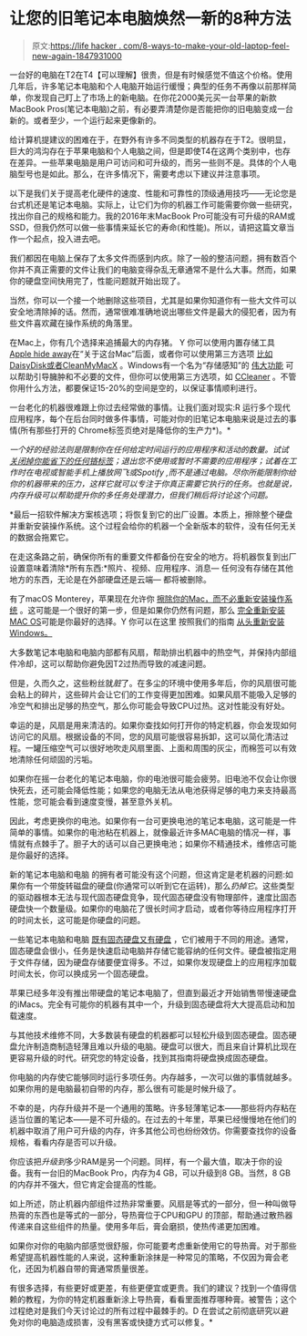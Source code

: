 # 让您的旧笔记本电脑焕然一新的8种方法

> 原文:[https://life hacker . com/8-ways-to-make-your-old-laptop-feel-new-again-1847931000](https://lifehacker.com/8-ways-to-make-your-old-laptop-feel-new-again-1847931000)

一台好的电脑在T2在T4【可以理解】很贵，但是有时候感觉不值这个价格。使用几年后，许多笔记本电脑和个人电脑开始运行缓慢；典型的任务不再像以前那样简单，你发现自己盯上了市场上的新电脑。在你花2000美元买一台苹果的新款MacBook Pros(笔记本电脑)之前，有必要弄清楚你是否能把你的旧电脑变成一台新的。或者至少，一个运行起来更像新的。

给计算机提建议的困难在于，在野外有许多不同类型的机器存在于T2。很明显，巨大的鸿沟存在于苹果电脑和个人电脑之间，但是即使T4在这两个类别中，也存在差异。一些苹果电脑是用户可访问和可升级的，而另一些则不是。具体的个人电脑型号也是如此。那么，在许多情况下，需要考虑以下建议并注意事项。

以下是我们关于提高老化硬件的速度、性能和可靠性的顶级通用技巧——无论您是台式机还是笔记本电脑。实际上，让它们为你的机器工作可能需要你做一些研究，找出你自己的规格和能力。我的2016年末MacBook Pro可能没有可升级的RAM或SSD，但我仍然可以做一些事情来延长它的寿命(和性能)。所以，请把这篇文章当作一个起点，投入进去吧。

我们都因在电脑上保存了太多文件而感到内疚。除了一般的整洁问题，拥有数百个你并不真正需要的文件让我们的电脑变得杂乱无章通常不是什么大事。然而，如果你的硬盘空间快用完了，性能问题就开始出现了。

当然，你可以一个接一个地删除这些项目，尤其是如果你知道你有一些大文件可以安全地清除掉的话。然而，通常很难准确地说出哪些文件是最大的侵犯者，因为有些文件喜欢藏在操作系统的角落里。

在Mac上，你有几个选择来追捕最大的内存猪。 Y 你可以使用内置存储工具[Apple hide away](https://lifehacker.com/clean-your-cluttered-hard-drive-with-macos-sierras-new-1786906880)在“关于这台Mac”后面，或者你可以使用第三方选项 [比如DaisyDisk或者CleanMyMacX](https://lifehacker.com/how-to-delete-space-hogging-other-files-on-your-mac-1847547400) 。Windows有一个名为“存储感知”的 [伟大功能](https://lifehacker.com/free-up-space-on-your-hard-drive-automatically-with-win-1825497914) 可以帮助引导臃肿和不必要的文件，但你可以使用第三方选项，如 [CCleaner](https://www.ccleaner.com/ccleaner) 。不管你用什么方法，都要保证15-20%的空间是空的，以保证事情顺利进行。

一台老化的机器很难跟上你过去经常做的事情。让我们面对现实:R 运行多个现代应用程序，每个在后台同时做多件事情，可能对你的旧笔记本电脑来说是过去的事情(所有那些打开的 Chrome标签页绝对是降低你的生产力*)。*

*一个好的经验法则是限制你在任何给定时间运行的应用程序和活动的数量。试试 [关闭掉你能省下的任何铬标签](https://lifehacker.com/close-all-your-tabs-just-close-em-1845775727)；退出您不使用或暂时不需要的应用程序；试着在工作时在电视或智能手机上播放网飞或Spotify ,而不是通过电脑。尽你所能限制你给你的机器带来的压力，这样它就可以专注于你真正需要它执行的任务。也就是说，内存升级可以帮助提升你的多任务处理潜力，但我们稍后将讨论这个问题。*

 *最后一招软件解决方案核选项；将恢复到它的出厂设置。本质上，擦除整个硬盘并重新安装操作系统。这个过程会给你的机器一个全新版本的软件，没有任何无关的数据会拖累它。

在走这条路之前，确保你所有的重要文件都备份在安全的地方。将机器恢复到出厂设置意味着清除*所有东西:*照片、视频、应用程序、消息— 任何没有存储在其他地方的东西，无论是在外部硬盘还是云端— 都将被删除。

有了macOS Monterey，苹果现在允许你 [擦除你的Mac，而不必重新安装操作系统](https://support.apple.com/guide/mac-help/erase-and-reinstall-macos-mh27903/mac) 。这可能是一个很好的第一步，但是如果你仍然有问题，那么 [完全重新安装MAC OS](https://support.apple.com/guide/mac-help/erase-and-reinstall-macos-mh27903/mac)可能是你最好的选择。Y 你可以在这里 按照我们的指南 [从头重新安装Windows。](https://lifehacker.com/the-ultimate-guide-to-reinstalling-windows-from-scratch-1832897572)

大多数笔记本电脑和电脑内部都有风扇，帮助排出机器中的热空气，并保持内部组件冷却，这可以帮助你避免因T2过热而导致的减速问题。

但是，久而久之，这些粉丝就*脏*了。在多尘的环境中使用多年后，你的风扇很可能会粘上的碎片，这些碎片会让它们的工作变得更加困难。如果风扇不能吸入足够的冷空气和排出足够的热空气，那么你可能会导致CPU过热。这对性能没有好处。

幸运的是，风扇是用来清洁的。如果你查找如何打开你的特定机器，你会发现如何访问它的风扇。根据设备的不同，您的风扇可能很容易拆卸，这可以简化清洁过程。一罐压缩空气可以很好地吹走风扇里面、上面和周围的灰尘，而棉签可以有效地清除任何顽固的污垢。

如果你在摇一台老化的笔记本电脑，你的电池很可能会疲劳。旧电池不仅会让你很快死去，还可能会降低性能；如果您的电脑无法从电池获得足够的电力来支持最高性能，您可能会看到速度变慢，甚至意外关机。

因此，考虑更换你的电池。如果你有一台可更换电池的笔记本电脑，这可能是一件简单的事情。如果你的电池粘在机器上，就像最近许多MAC电脑的情况一样，事情就有点棘手了。胆子大的话可以自己更换电池；如果你不精通技术，维修店可能是你最好的选择。

新的笔记本电脑和电脑 的拥有者可能没有这个问题，但这肯定是老机器的问题:如果你有一个带旋转磁盘的硬盘(你通常可以听到它在运转)，那么*扔掉它*。这些类型的驱动器根本无法与现代固态硬盘竞争，现代固态硬盘没有物理部件，速度比固态硬盘快一个数量级。如果你的电脑花了很长时间才启动，或者你等待应用程序打开的时间太长，这可能是你硬盘的问题。

一些笔记本电脑和电脑 [既有固态硬盘又有硬盘](https://lifehacker.com/this-video-shows-you-how-to-setup-your-ssd-hdd-combo-in-1782548805) ，它们被用于不同的用途。通常，固态硬盘会很小，任务是快速启动电脑并存储它能容纳的任何文件。硬盘被指定用于文件存储，因为硬盘存储要便宜得多。不过，如果你发现硬盘上的应用程序加载时间太长，你可以换成另一个固态硬盘。

苹果已经多年没有推出带硬盘的笔记本电脑了，但直到最近才开始销售带慢速硬盘的iMacs。完全有可能你的机器有其中一个，升级到固态硬盘将大大提高启动和加载速度。

与其他技术维修不同，大多数装有硬盘的机器都可以轻松升级到固态硬盘。固态硬盘允许制造商制造轻薄且难以升级的电脑。硬盘可以很大，而且来自计算机比现在更容易升级的时代。研究您的特定设备，找到其指南将硬盘换成固态硬盘。

你电脑的内存使它能够同时运行多项任务。内存越多，一次可以做的事情就越多。如果你用的是电脑最初自带的内存，那么很有可能是时候升级了。

不幸的是，内存升级并不是一个通用的策略。许多轻薄笔记本——那些将内存粘在适当位置的笔记本——是不可升级的。在过去的十年里，苹果已经慢慢地在他们的机器中取消了用户可升级的内存，许多其他公司也纷纷效仿。你需要查找你的设备规格，看看内存是否可以升级。

你应该把*升级到*多少RAM是另一个问题。同样，有一个最大值，取决于你的设备。我有一台旧的MacBook Pro，内存为4 GB，可以升级到8 GB。当然，8 GB的内存并不强大，但它肯定会提高的性能。

如上所述，防止机器内部组件过热非常重要。风扇是等式的一部分，但一种叫做导热膏的东西也是等式的一部分，导热膏位于CPU和GPU 的顶部，帮助通过散热器传递来自这些组件的热量。使用多年后，膏会磨损，使热传递更加困难。

如果你对你的电脑内部感觉很舒服，你可能要考虑重新使用它的导热膏。对于那些希望提高机器性能的人来说，这种重新涂抹是一种常见的策略，不仅因为膏会老化，还因为机器自带的膏通常质量很差。

有很多选择，有些更好或更差，有些更便宜或更贵。我们的建议？找到一个值得信赖的教程，为你的特定机器重新涂上导热膏，看看里面推荐哪种膏。被警告；这个过程绝对是我们今天讨论过的所有过程中最棘手的。D 在尝试之前彻底研究以避免对你的电脑造成损害，没有黑客或快捷方式可以修复。*